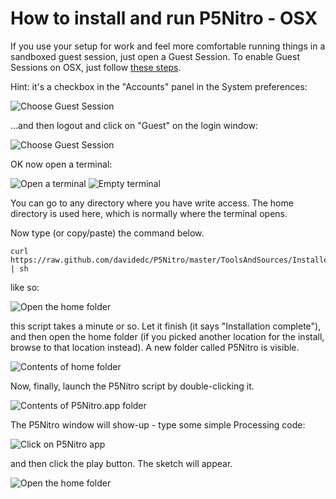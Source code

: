 How to install and run P5Nitro - OSX
======================


If you use your setup for work and feel more comfortable running things in a sandboxed guest session, just open a Guest Session. To enable Guest Sessions on OSX, just follow [these steps](http://docs.info.apple.com/article.html?path=Mac/10.5/en/15600.html).

Hint: it's a checkbox in the "Accounts" panel in the System preferences:

![Choose Guest Session](https://github.com/davidedc/P5Nitro/raw/master/Docs/Screenshots%20of%20osx%20installation/Capture.PNG)

...and then logout and click on "Guest" on the login window:

![Choose Guest Session](https://github.com/davidedc/P5Nitro/raw/master/Docs/Screenshots%20of%20osx%20installation/Capture2.PNG)

OK now open a terminal:

![Open a terminal](https://github.com/davidedc/P5Nitro/raw/master/Docs/Screenshots%20of%20osx%20installation/Capture3.PNG)
![Empty terminal](https://github.com/davidedc/P5Nitro/raw/master/Docs/Screenshots%20of%20osx%20installation/Capture4.PNG)

You can go to any directory where you have write access. The home directory is used here, which is normally where the terminal opens.

Now type (or copy/paste) the command below.

	curl https://raw.github.com/davidedc/P5Nitro/master/ToolsAndSources/Installer/P5NitroInstallerSnowLeopard.sh | sh

like so:

![Open the home folder](https://github.com/davidedc/P5Nitro/raw/master/Docs/Screenshots%20of%20osx%20installation/Capture5.PNG)

this script takes a minute or so. Let it finish (it says "Installation complete"), and then open the home folder (if you picked another location for the install, browse to that location instead). A new folder called P5Nitro is visible.

![Contents of home folder](https://github.com/davidedc/P5Nitro/raw/master/Docs/Screenshots%20of%20osx%20installation/Capture6.PNG)

Now, finally, launch the P5Nitro script by double-clicking it.

![Contents of P5Nitro.app folder](https://github.com/davidedc/P5Nitro/raw/master/Docs/Screenshots%20of%20osx%20installation/Capture7.PNG)

The P5Nitro window will show-up - type some simple Processing code:

![Click on P5Nitro app](https://github.com/davidedc/P5Nitro/raw/master/Docs/Screenshots%20of%20osx%20installation/Capture8.PNG)

and then click the play button. The sketch will appear.

![Open the home folder](https://github.com/davidedc/P5Nitro/raw/master/Docs/Screenshots%20of%20osx%20installation/Capture9.PNG)
	
